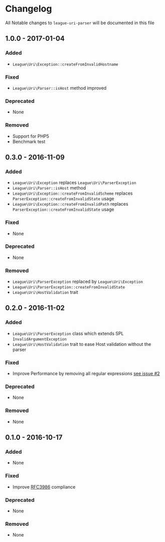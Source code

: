 # Changelog

All Notable changes to `league-uri-parser` will be documented in this file

## 1.0.0 - 2017-01-04

### Added

- `League\Uri\Exception::createFromInvalidHostname`

### Fixed

- `League\Uri\Parser::isHost` method improved

### Deprecated

- None

### Removed

- Support for PHP5
- Benchmark test

## 0.3.0 - 2016-11-09

### Added

- `League\Uri\Exception` replaces `League\Uri\ParserException`
- `League\Uri\Parser::isHost` method
- `League\Uri\Exception::createFromInvalidScheme` replaces `ParserException::createFromInvalidState` usage
- `League\Uri\Exception::createFromInvalidPath` replaces `ParserException::createFromInvalidState` usage

### Fixed

- None

### Deprecated

- None

### Removed

- `League\Uri\ParserException` replaced by `League\Uri\Exception`
- `League\Uri\ParserException::createFromInvalidState`
- `League\Uri\HostValidation` trait

## 0.2.0 - 2016-11-02

### Added

- `League\Uri\ParserException` class which extends SPL `InvalidArgumentException`
- `League\Uri\HostValidation` trait to ease Host validation without the parser

### Fixed

- Improve Performance by removing all regular expressions [see issue #2](https://github.com/thephpleague/uri-parser/issues/2)

### Deprecated

- None

### Removed

- None

## 0.1.0 - 2016-10-17

### Added

- None

### Fixed

- Improve [RFC3986](http://tools.ietf.org/html/rfc3986) compliance

### Deprecated

- None

### Removed

- None